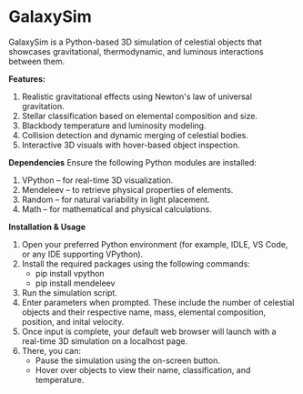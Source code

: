 # GalaxySim
GalaxySim is a Python-based 3D simulation of celestial objects that showcases gravitational, thermodynamic, and luminous interactions between them.

**Features:**
1. Realistic gravitational effects using Newton's law of universal gravitation.
2. Stellar classification based on elemental composition and size.
3. Blackbody temperature and luminosity modeling.
4. Collision detection and dynamic merging of celestial bodies.
5. Interactive 3D visuals with hover-based object inspection.

**Dependencies**
Ensure the following Python modules are installed:
1. VPython – for real-time 3D visualization.
2. Mendeleev – to retrieve physical properties of elements.
3. Random – for natural variability in light placement.
4. Math – for mathematical and physical calculations.

**Installation & Usage**
1. Open your preferred Python environment (for example, IDLE, VS Code, or any IDE supporting VPython).
2. Install the required packages using the following commands:
    - pip install vpython
    - pip install mendeleev
3. Run the simulation script.
4. Enter parameters when prompted. These include the number of celestial objects and their respective name, mass, elemental composition, position, and inital velocity.
7. Once input is complete, your default web browser will launch with a real-time 3D simulation on a localhost page.
8. There, you can:
    - Pause the simulation using the on-screen button.
    - Hover over objects to view their name, classification, and temperature.
